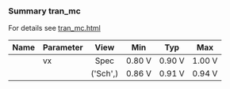 ### Summary tran_mc

For details see <a href='tran_mc.html'>tran_mc.html</a>

|**Name**|**Parameter**|**View**|**Min** | **Typ** | **Max**|
|:---|:---|:---:|:---:|:---:|:---:|
||vx | Spec | 0.80 V | 0.90 V | 1.00 V |
| | | ('Sch',)|0.86 V | 0.91 V | 0.94 V |
